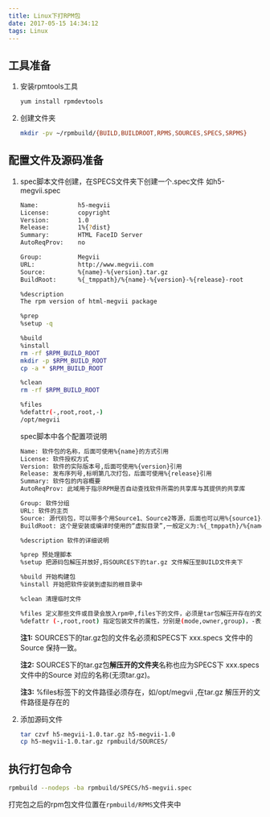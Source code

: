 ```yaml
---
title: Linux下打RPM包
date: 2017-05-15 14:34:12
tags: Linux
---
```




## 工具准备

1. 安装rpmtools工具

   ```sh
   yum install rpmdevtools
   ```

2. 创建文件夹

   ```sh
   mkdir -pv ~/rpmbuild/{BUILD,BUILDROOT,RPMS,SOURCES,SPECS,SRPMS}
   ```

## 配置文件及源码准备

1. spec脚本文件创建，在SPECS文件夹下创建一个.spec文件 如h5-megvii.spec

   ```sh
   Name:           h5-megvii
   License:        copyright
   Version:        1.0
   Release:        1%{?dist}
   Summary:        HTML FaceID Server
   AutoReqProv:    no

   Group:          Megvii
   URL:            http://www.megvii.com
   Source:         %{name}-%{version}.tar.gz
   BuildRoot:      %{_tmppath}/%{name}-%{version}-%{release}-root

   %description
   The rpm version of html-megvii package

   %prep
   %setup -q

   %build
   %install
   rm -rf $RPM_BUILD_ROOT
   mkdir -p $RPM_BUILD_ROOT
   cp -a * $RPM_BUILD_ROOT

   %clean
   rm -rf $RPM_BUILD_ROOT

   %files
   %defattr(-,root,root,-)
   /opt/megvii
   ```

   spec脚本中各个配置项说明

   ```sh
   Name: 软件包的名称，后面可使用%{name}的方式引用
   License: 软件授权方式
   Version: 软件的实际版本号,后面可使用%{version}引用
   Release: 发布序列号,标明第几次打包，后面可使用%{release}引用
   Summary: 软件包的内容概要
   AutoReqProv: 此域用于指示RPM是否自动查找软件所需的共享库与其提供的共享库

   Group: 软件分组
   URL: 软件的主页
   Source: 源代码包，可以带多个用Source1、Source2等源，后面也可以用%{source1}、%{source2}引用
   BuildRoot: 这个是安装或编译时使用的“虚拟目录”,一般定义为:%{_tmppath}/%{name}-%{version}-%{release}-root

   %description 软件的详细说明

   %prep 预处理脚本
   %setup 把源码包解压并放好,将SOURCES下的tar.gz 文件解压至BUILD文件夹下

   %build 开始构建包
   %install 开始把软件安装到虚拟的根目录中

   %clean 清理临时文件

   %files 定义那些文件或目录会放入rpm中,files下的文件，必须是tar包解压开存在的文件
   %defattr (-,root,root) 指定包装文件的属性，分别是(mode,owner,group)，-表示默认值，对文本文件是0644，可执行文件是0755
   ```

   **注1:**	SOURCES下的tar.gz包的文件名必须和SPECS下 xxx.specs  文件中的Source 保持一致。

   **注2:**	SOURCES下的tar.gz包**解压开的文件夹**名称也应为SPECS下 xxx.specs  文件中的Source 对应的名称(无须tar.gz)。

   **注3:**	%files标签下的文件路径必须存在，如/opt/megvii ,在tar.gz 解压开的文件路径是存在的

2. 添加源码文件

   ```sh
   tar czvf h5-megvii-1.0.tar.gz h5-megvii-1.0
   cp h5-megvii-1.0.tar.gz rpmbuild/SOURCES/
   ```

## 执行打包命令

```sh
rpmbuild --nodeps -ba rpmbuild/SPECS/h5-megvii.spec
```

打完包之后的rpm包文件位置在`rpmbuild/RPMS`文件夹中